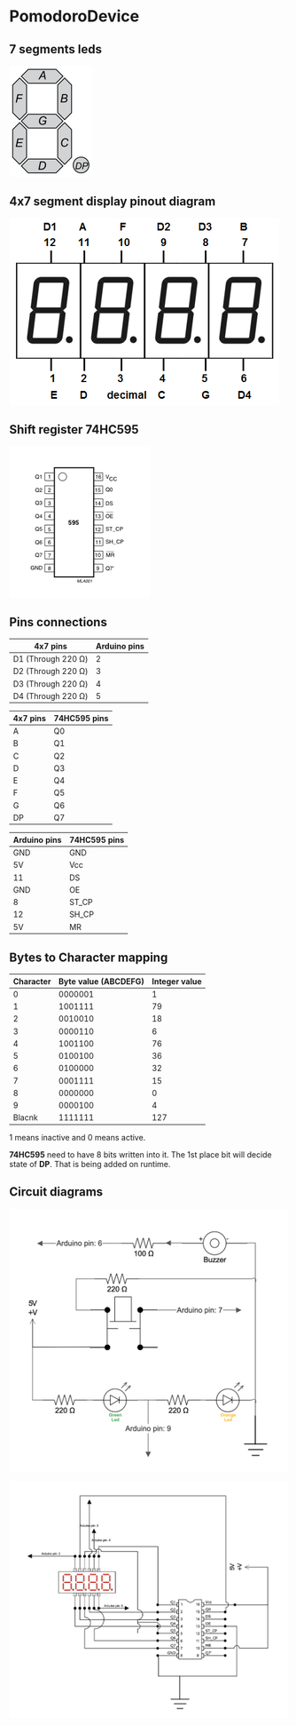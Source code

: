 # PomodoroDevice

## 7 segments leds

![7 segments led names](https://github.com/rahul38888/PomodoroDevice/blob/520fe267d27aa2939a2c743a77cb05a0f6bb5576/Media/7_Segments_led_names.png)

## 4x7 segment display pinout diagram

![4x7 segment display pinout diagram](https://github.com/rahul38888/PomodoroDevice/blob/520fe267d27aa2939a2c743a77cb05a0f6bb5576/Media/4-x-7-segment-LED-display-pinout.png)

## Shift register 74HC595

![Shift register 74HC595](https://github.com/rahul38888/PomodoroDevice/blob/91ebc1411ede8d5e7a9827ac29af66c1e5a37e6d/Media/74HC595_pin_diagram.png)

## Pins connections
| 4x7 pins | Arduino pins |
|-|-|
|D1 (Through 220 Ω)|2|
|D2 (Through 220 Ω)|3|
|D3 (Through 220 Ω)|4|
|D4 (Through 220 Ω)|5|

| 4x7 pins | 74HC595 pins |
|-|-|
|A|Q0|
|B|Q1|
|C|Q2|
|D|Q3|
|E|Q4|
|F|Q5|
|G|Q6|
|DP|Q7|

| Arduino pins | 74HC595 pins |
|-|-|
|GND|GND|
|5V|Vcc|
|11|DS|
|GND|OE|
|8|ST_CP|
|12|SH_CP|
|5V|MR|

## Bytes to Character mapping
|Character|Byte value (ABCDEFG)|Integer value|
|-|-|-|
|0|0000001|1|
|1|1001111|79|
|2|0010010|18|
|3|0000110|6|
|4|1001100|76|
|5|0100100|36|
|6|0100000|32|
|7|0001111|15|
|8|0000000|0|
|9|0000100|4|
|Blacnk|1111111|127|

1 means inactive and 0 means active.

**74HC595** need to have 8 bits written into it. The 1st place bit will decide state of **DP**. That is being added on runtime.

## Circuit diagrams
![Part 1](https://github.com/rahul38888/PomodoroDevice/blob/f902cd65b5d4c69a42b6a12e2fa3e9859cad900e/Media/Circuit%20Diagram%20part%201.png)

![Part 2](https://github.com/rahul38888/PomodoroDevice/blob/212a2f60e181cde1be968482e51b95f507a27bd9/Media/Circuit%20Diagram%20part%202.png)

